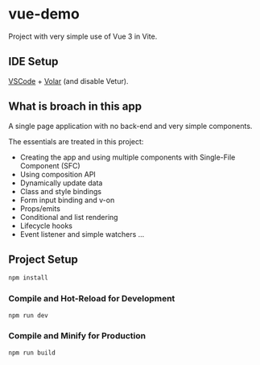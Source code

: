 # vue-demo

Project with very simple use of Vue 3 in Vite.

## IDE Setup

[VSCode](https://code.visualstudio.com/) + [Volar](https://marketplace.visualstudio.com/items?itemName=Vue.volar) (and disable Vetur).

## What is broach in this app
A single page application with no back-end and very simple components.

The essentials are treated in this project:
- Creating the app and using multiple components with Single-File Component (SFC)
- Using composition API
- Dynamically update data
- Class and style bindings
- Form input binding and v-on
- Props/emits
- Conditional and list rendering
- Lifecycle hooks
- Event listener and simple watchers
...

## Project Setup

```sh
npm install
```

### Compile and Hot-Reload for Development

```sh
npm run dev
```

### Compile and Minify for Production

```sh
npm run build
```
